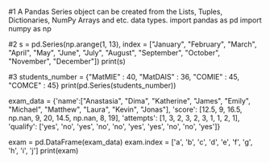 #1 A Pandas Series object can be created from the Lists, Tuples, Dictionaries, NumPy Arrays and etc. data types.
import pandas as pd
import numpy as np

#2
s = pd.Series(np.arange(1, 13), index = ["January", "February", "March", "April", "May", "June", "July", "August", "September", "October", "November", "December"])
print(s)

#3
students_number = {"MatMIE" : 40, "MatDAIS" : 36, "COMIE" : 45, "COMCE" : 45}
print(pd.Series(students_number))

exam_data = {'name':["Anastasia", "Dima", "Katherine", "James", "Emily", "Michael", "Matthew", "Laura", "Kevin", "Jonas"], 'score': [12.5, 9, 16.5, np.nan, 9, 20, 14.5, np.nan, 8, 19],
'attempts': [1, 3, 2, 3, 2, 3, 1, 1, 2, 1],
'qualify': ['yes', 'no', 'yes', 'no', 'no', 'yes', 'yes', 'no', 'no', 'yes']} 

exam = pd.DataFrame(exam_data)
exam.index = ['a', 'b', 'c', 'd', 'e', 'f', 'g', 'h', 'i', 'j']
print(exam)

